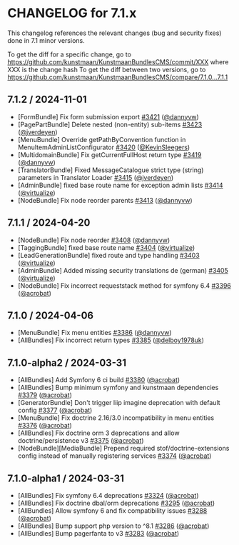CHANGELOG for 7.1.x
===================

This changelog references the relevant changes (bug and security fixes) done in 7.1 minor versions.

To get the diff for a specific change, go to https://github.com/kunstmaan/KunstmaanBundlesCMS/commit/XXX where XXX is the change hash
To get the diff between two versions, go to https://github.com/kunstmaan/KunstmaanBundlesCMS/compare/7.1.0...7.1.1

## 7.1.2 / 2024-11-01

* [FormBundle] Fix form submission export [#3421](https://github.com/Kunstmaan/KunstmaanBundlesCMS/pull/3421) ([@dannyvw](https://github.com/dannyvw))
* [PagePartBundle] Delete nested (non-entity) sub-items [#3423](https://github.com/Kunstmaan/KunstmaanBundlesCMS/pull/3423) ([@jverdeyen](https://github.com/jverdeyen))
* [MenuBundle] Override getPathByConvention function in MenuItemAdminListConfigurator [#3420](https://github.com/Kunstmaan/KunstmaanBundlesCMS/pull/3420) ([@KevinSleegers](https://github.com/KevinSleegers))
* [MultidomainBundle] Fix getCurrentFullHost return type [#3419](https://github.com/Kunstmaan/KunstmaanBundlesCMS/pull/3419) ([@dannyvw](https://github.com/dannyvw))
* [TranslatorBundle] Fixed MessageCatalogue strict type (string) parameters in Translator Loader [#3415](https://github.com/Kunstmaan/KunstmaanBundlesCMS/pull/3415) ([@jverdeyen](https://github.com/jverdeyen))
* [AdminBundle] fixed base route name for exception admin lists [#3414](https://github.com/Kunstmaan/KunstmaanBundlesCMS/pull/3414) ([@virtualize](https://github.com/virtualize))
* [NodeBundle] Fix node reorder parents [#3413](https://github.com/Kunstmaan/KunstmaanBundlesCMS/pull/3413) ([@dannyvw](https://github.com/dannyvw))

## 7.1.1 / 2024-04-20

* [NodeBundle] Fix node reorder [#3408](https://github.com/Kunstmaan/KunstmaanBundlesCMS/pull/3408) ([@dannyvw](https://github.com/dannyvw))
* [TaggingBundle] fixed base route name [#3404](https://github.com/Kunstmaan/KunstmaanBundlesCMS/pull/3404) ([@virtualize](https://github.com/virtualize))
* [LeadGenerationBundle] fixed route and type handling [#3403](https://github.com/Kunstmaan/KunstmaanBundlesCMS/pull/3403) ([@virtualize](https://github.com/virtualize))
* [AdminBundle] Added missing security translations de (german) [#3405](https://github.com/Kunstmaan/KunstmaanBundlesCMS/pull/3405) ([@virtualize](https://github.com/virtualize))
* [NodeBundle] Fix incorrect requeststack method for symfony 6.4 [#3396](https://github.com/Kunstmaan/KunstmaanBundlesCMS/pull/3396) ([@acrobat](https://github.com/acrobat))

## 7.1.0 / 2024-04-06

* [MenuBundle] Fix menu entities [#3386](https://github.com/Kunstmaan/KunstmaanBundlesCMS/pull/3386) ([@dannyvw](https://github.com/dannyvw))
* [AllBundles] Fix incorrect return types [#3385](https://github.com/Kunstmaan/KunstmaanBundlesCMS/pull/3385) ([@delboy1978uk](https://github.com/delboy1978uk))

## 7.1.0-alpha2 / 2024-03-31

* [AllBundles] Add Symfony 6 ci build [#3380](https://github.com/Kunstmaan/KunstmaanBundlesCMS/pull/3380) ([@acrobat](https://github.com/acrobat))
* [AllBundles] Bump minimum symfony and kunstmaan dependencies [#3379](https://github.com/Kunstmaan/KunstmaanBundlesCMS/pull/3379) ([@acrobat](https://github.com/acrobat))
* [GeneratorBundle] Don't trigger liip imagine deprecation with default config [#3377](https://github.com/Kunstmaan/KunstmaanBundlesCMS/pull/3377) ([@acrobat](https://github.com/acrobat))
* [MenuBundle] Fix doctrine 2.16/3.0 incompatibility in menu entities [#3376](https://github.com/Kunstmaan/KunstmaanBundlesCMS/pull/3376) ([@acrobat](https://github.com/acrobat))
* [AllBundles] Fix doctrine orm 3 deprecations and allow doctrine/persistence v3 [#3375](https://github.com/Kunstmaan/KunstmaanBundlesCMS/pull/3375) ([@acrobat](https://github.com/acrobat))
* [NodeBundle][MediaBundle] Prepend required stof/doctrine-extensions config instead of manually registering services [#3374](https://github.com/Kunstmaan/KunstmaanBundlesCMS/pull/3374) ([@acrobat](https://github.com/acrobat))

## 7.1.0-alpha1 / 2024-03-31

* [AllBundles] Fix symfony 6.4 deprecations [#3324](https://github.com/Kunstmaan/KunstmaanBundlesCMS/pull/3324) ([@acrobat](https://github.com/acrobat))
* [AllBundles] Fix doctrine dbal/orm deprecations [#3295](https://github.com/Kunstmaan/KunstmaanBundlesCMS/pull/3295) ([@acrobat](https://github.com/acrobat))
* [AllBundles] Allow symfony 6 and fix compatibility issues [#3288](https://github.com/Kunstmaan/KunstmaanBundlesCMS/pull/3288) ([@acrobat](https://github.com/acrobat))
* [AllBundles] Bump support php version to ^8.1 [#3286](https://github.com/Kunstmaan/KunstmaanBundlesCMS/pull/3286) ([@acrobat](https://github.com/acrobat))
* [AllBundles] Bump pagerfanta to v3 [#3283](https://github.com/Kunstmaan/KunstmaanBundlesCMS/pull/3283) ([@acrobat](https://github.com/acrobat)) 

